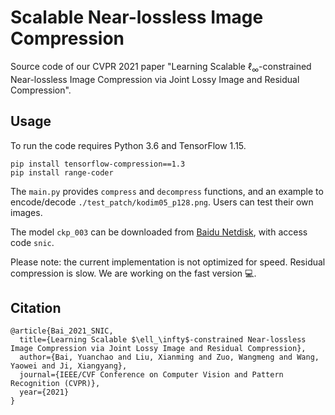 # Scalable Near-lossless Image Compression

Source code of our CVPR 2021 paper "Learning Scalable ℓ<sub>∞</sub>-constrained Near-lossless Image Compression via Joint Lossy Image and Residual Compression".

## Usage
To run the code requires Python 3.6 and TensorFlow 1.15.
```
pip install tensorflow-compression==1.3
pip install range-coder
```
The `main.py` provides `compress` and `decompress` functions, and an example to encode/decode `./test_patch/kodim05_p128.png`.
Users can test their own images.

The model `ckp_003` can be downloaded from [Baidu Netdisk](https://pan.baidu.com/s/1bssjYQoK5_NTpLbwapRKLQ), with access code `snic`.

Please note: the current implementation is not optimized for speed. Residual compression is slow. We are working on the fast version :computer:.

## Citation

```
@article{Bai_2021_SNIC,
  title={Learning Scalable $\ell_\infty$-constrained Near-lossless Image Compression via Joint Lossy Image and Residual Compression},
  author={Bai, Yuanchao and Liu, Xianming and Zuo, Wangmeng and Wang, Yaowei and Ji, Xiangyang},
  journal={IEEE/CVF Conference on Computer Vision and Pattern Recognition (CVPR)},
  year={2021}
}
```

